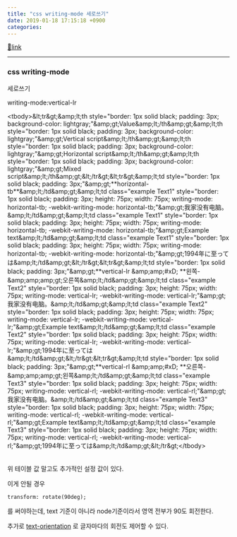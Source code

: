 ```yaml
---
title: "css writing-mode 세로쓰기"
date: 2019-01-18 17:15:18 +0900
categories: 
---
```

[🔗link](http://www.mins01.com/mh/tech/read/1248)
***


### css writing-mode

  


세로쓰기

writing-mode:vertical-lr 

  
<table style="color: rgb(0, 0, 0); font-family: &quot;Malgun Gothic&quot;;">&lt;tbody&gt;&amp;lt;tr&amp;gt;&amp;amp;lt;th style="border: 1px solid black; padding: 3px; background-color: lightgray;"&amp;amp;gt;Value&amp;amp;lt;/th&amp;amp;gt;&amp;amp;lt;th style="border: 1px solid black; padding: 3px; background-color: lightgray;"&amp;amp;gt;Vertical script&amp;amp;lt;/th&amp;amp;gt;&amp;amp;lt;th style="border: 1px solid black; padding: 3px; background-color: lightgray;"&amp;amp;gt;Horizontal script&amp;amp;lt;/th&amp;amp;gt;&amp;amp;lt;th style="border: 1px solid black; padding: 3px; background-color: lightgray;"&amp;amp;gt;Mixed script&amp;amp;lt;/th&amp;amp;gt;&amp;lt;/tr&amp;gt;&amp;lt;tr&amp;gt;&amp;amp;lt;td style="border: 1px solid black; padding: 3px;"&amp;amp;gt;**horizontal-tb**&amp;amp;lt;/td&amp;amp;gt;&amp;amp;lt;td class="example Text1" style="border: 1px solid black; padding: 3px; height: 75px; width: 75px; writing-mode: horizontal-tb; -webkit-writing-mode: horizontal-tb;"&amp;amp;gt;我家没有电脑。&amp;amp;lt;/td&amp;amp;gt;&amp;amp;lt;td class="example Text1" style="border: 1px solid black; padding: 3px; height: 75px; width: 75px; writing-mode: horizontal-tb; -webkit-writing-mode: horizontal-tb;"&amp;amp;gt;Example text&amp;amp;lt;/td&amp;amp;gt;&amp;amp;lt;td class="example Text1" style="border: 1px solid black; padding: 3px; height: 75px; width: 75px; writing-mode: horizontal-tb; -webkit-writing-mode: horizontal-tb;"&amp;amp;gt;1994年に至っては&amp;amp;lt;/td&amp;amp;gt;&amp;lt;/tr&amp;gt;&amp;lt;tr&amp;gt;&amp;amp;lt;td style="border: 1px solid black; padding: 3px;"&amp;amp;gt;**vertical-lr  &amp;amp;amp;#xD;
**왼쪽-&amp;amp;amp;amp;gt;오른쪽&amp;amp;lt;/td&amp;amp;gt;&amp;amp;lt;td class="example Text2" style="border: 1px solid black; padding: 3px; height: 75px; width: 75px; writing-mode: vertical-lr; -webkit-writing-mode: vertical-lr;"&amp;amp;gt;我家没有电脑。&amp;amp;lt;/td&amp;amp;gt;&amp;amp;lt;td class="example Text2" style="border: 1px solid black; padding: 3px; height: 75px; width: 75px; writing-mode: vertical-lr; -webkit-writing-mode: vertical-lr;"&amp;amp;gt;Example text&amp;amp;lt;/td&amp;amp;gt;&amp;amp;lt;td class="example Text2" style="border: 1px solid black; padding: 3px; height: 75px; width: 75px; writing-mode: vertical-lr; -webkit-writing-mode: vertical-lr;"&amp;amp;gt;1994年に至っては&amp;amp;lt;/td&amp;amp;gt;&amp;lt;/tr&amp;gt;&amp;lt;tr&amp;gt;&amp;amp;lt;td style="border: 1px solid black; padding: 3px;"&amp;amp;gt;**vertical-rl  &amp;amp;amp;#xD;
**오른쪽-&amp;amp;amp;amp;gt;왼쪽&amp;amp;lt;/td&amp;amp;gt;&amp;amp;lt;td class="example Text3" style="border: 1px solid black; padding: 3px; height: 75px; width: 75px; writing-mode: vertical-rl; -webkit-writing-mode: vertical-rl;"&amp;amp;gt;我家没有电脑。&amp;amp;lt;/td&amp;amp;gt;&amp;amp;lt;td class="example Text3" style="border: 1px solid black; padding: 3px; height: 75px; width: 75px; writing-mode: vertical-rl; -webkit-writing-mode: vertical-rl;"&amp;amp;gt;Example text&amp;amp;lt;/td&amp;amp;gt;&amp;amp;lt;td class="example Text3" style="border: 1px solid black; padding: 3px; height: 75px; width: 75px; writing-mode: vertical-rl; -webkit-writing-mode: vertical-rl;"&amp;amp;gt;1994年に至っては&amp;amp;lt;/td&amp;amp;gt;&amp;lt;/tr&amp;gt;&lt;/tbody&gt;</table>위 테이블 값 말고도 추가적인 설정 값이 있다.

  


이게 안될 경우

`transform: rotate(90deg); `

를 써야하는데, text 기준이 아니라 node기준이라서 영역 전부가 90도 회전한다.

  


추가로 [text-orientation](https://developer.mozilla.org/en-US/docs/Web/CSS/writing-mode "text-orientation") 로 글자마다의 회전도 제어할 수 있다. 

  

